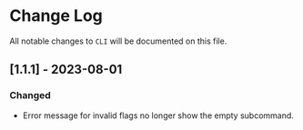 # Change Log
All notable changes to `CLI` will be documented on this file.

## [1.1.1] - 2023-08-01
### Changed
- Error message for invalid flags no longer show the empty subcommand.